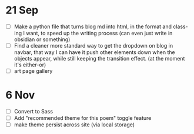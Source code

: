 # 21 Sep
- [ ] Make a python file that turns blog md into html, in the format and class-ing I want, to speed up the writing process (can even just write in obsidian or something) 
- [ ] Find a cleaner more standard way to get the dropdown on blog in navbar, that way I can have it push other elements down when the objects appear, while still keeping the transition effect. (at the moment it's either-or)
- [ ] art page gallery

# 6 Nov
- [ ] Convert to Sass
- [ ] Add "recommended theme for this poem" toggle feature
- [ ] make theme persist across site (via local storage)